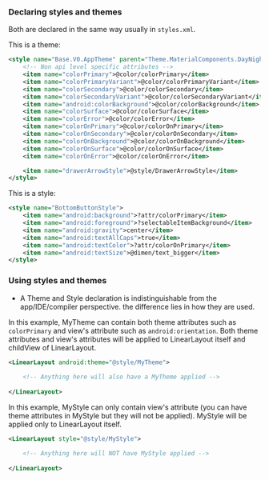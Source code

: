 ### Declaring styles and themes

Both are declared in the same way usually in `styles.xml`.

This is a theme:
```xml
<style name="Base.V0.AppTheme" parent="Theme.MaterialComponents.DayNight.NoActionBar">
    <!-- Non api level specific attributes -->
    <item name="colorPrimary">@color/colorPrimary</item>
    <item name="colorPrimaryVariant">@color/colorPrimaryVariant</item>
    <item name="colorSecondary">@color/colorSecondary</item>
    <item name="colorSecondaryVariant">@color/colorSecondaryVariant</item>
    <item name="android:colorBackground">@color/colorBackground</item>
    <item name="colorSurface">@color/colorSurface</item>
    <item name="colorError">@color/colorError</item>
    <item name="colorOnPrimary">@color/colorOnPrimary</item>
    <item name="colorOnSecondary">@color/colorOnSecondary</item>
    <item name="colorOnBackground">@color/colorOnBackground</item>
    <item name="colorOnSurface">@color/colorOnSurface</item>
    <item name="colorOnError">@color/colorOnError</item>

    <item name="drawerArrowStyle">@style/DrawerArrowStyle</item>
</style>
```

This is a style:
```xml
<style name="BottomButtonStyle">
    <item name="android:background">?attr/colorPrimary</item>
    <item name="android:foreground">?selectableItemBackground</item>
    <item name="android:gravity">center</item>
    <item name="android:textAllCaps">true</item>
    <item name="android:textColor">?attr/colorOnPrimary</item>
    <item name="android:textSize">@dimen/text_bigger</item>
</style>
```

### Using styles and themes

- A Theme and Style declaration is indistinguishable from the app/IDE/compiler perspective. the difference lies in how they are used.

In this example, MyTheme can contain both theme attributes such as `colorPrimary` and view's attribute such as `android:orientation`. Both theme attributes and view's attributes will be applied to LinearLayout itself and childView of LinearLayout.
```xml
<LinearLayout android:theme="@style/MyTheme">
    
    <!-- Anything here will also have a MyTheme applied -->
    
</LinearLayout>
```

In this example, MyStyle can only contain view's attribute (you can have theme attributes in MyStyle but they will not be applied). MyStyle will be applied only to LinearLayout itself.
```xml
<LinearLayout style="@style/MyStyle">

	<!-- Anything here will NOT have MyStyle applied -->
    
</LinearLayout>
```